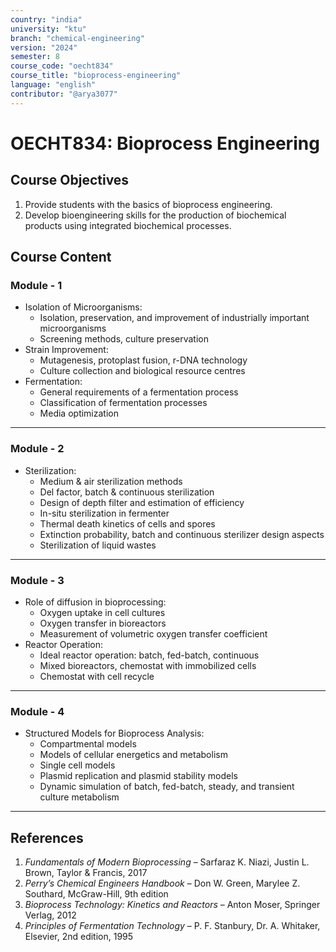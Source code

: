 ```yaml
---
country: "india"
university: "ktu"
branch: "chemical-engineering"
version: "2024"
semester: 8
course_code: "oecht834"
course_title: "bioprocess-engineering"
language: "english"
contributor: "@arya3077"
---
```


# OECHT834: Bioprocess Engineering

## Course Objectives
1. Provide students with the basics of bioprocess engineering.
2. Develop bioengineering skills for the production of biochemical products using integrated biochemical processes.

## Course Content

### Module - 1
* Isolation of Microorganisms:
  - Isolation, preservation, and improvement of industrially important microorganisms
  - Screening methods, culture preservation
* Strain Improvement:
  - Mutagenesis, protoplast fusion, r-DNA technology
  - Culture collection and biological resource centres
* Fermentation:
  - General requirements of a fermentation process
  - Classification of fermentation processes
  - Media optimization  
---

### Module - 2
* Sterilization:
  - Medium & air sterilization methods
  - Del factor, batch & continuous sterilization
  - Design of depth filter and estimation of efficiency
  - In-situ sterilization in fermenter
  - Thermal death kinetics of cells and spores
  - Extinction probability, batch and continuous sterilizer design aspects
  - Sterilization of liquid wastes  
---

### Module - 3
* Role of diffusion in bioprocessing:
  - Oxygen uptake in cell cultures
  - Oxygen transfer in bioreactors
  - Measurement of volumetric oxygen transfer coefficient
* Reactor Operation:
  - Ideal reactor operation: batch, fed-batch, continuous
  - Mixed bioreactors, chemostat with immobilized cells
  - Chemostat with cell recycle  
---

### Module - 4
* Structured Models for Bioprocess Analysis:
  - Compartmental models
  - Models of cellular energetics and metabolism
  - Single cell models
  - Plasmid replication and plasmid stability models
  - Dynamic simulation of batch, fed-batch, steady, and transient culture metabolism  
---

## References

1. *Fundamentals of Modern Bioprocessing* – Sarfaraz K. Niazi, Justin L. Brown, Taylor & Francis, 2017
2. *Perry’s Chemical Engineers Handbook* – Don W. Green, Marylee Z. Southard, McGraw-Hill, 9th edition
3. *Bioprocess Technology: Kinetics and Reactors* – Anton Moser, Springer Verlag, 2012
4. *Principles of Fermentation Technology* – P. F. Stanbury, Dr. A. Whitaker, Elsevier, 2nd edition, 1995

